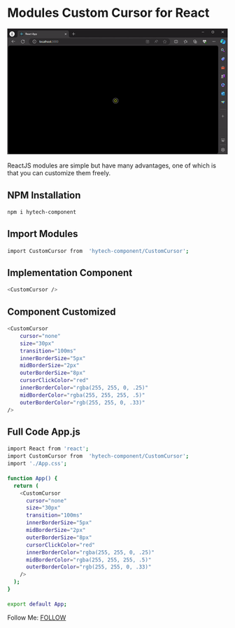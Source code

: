 # Modules Custom Cursor for React

<img src="./demo.gif"/>

ReactJS modules are simple but have many advantages, one of which is that you can customize them freely.

## NPM Installation
```sh
npm i hytech-component
```

## Import Modules
```sh
import CustomCursor from  'hytech-component/CustomCursor';
```

## Implementation Component
```sh
<CustomCursor />
```

## Component Customized
```sh
<CustomCursor
    cursor="none" 
    size="30px"
    transition="100ms"
    innerBorderSize="5px"
    midBorderSize="2px"
    outerBorderSize="8px"
    cursorClickColor="red"
    innerBorderColor="rgba(255, 255, 0, .25)"
    midBorderColor="rgba(255, 255, 255, .5)"
    outerBorderColor="rgb(255, 255, 0, .33)"
/>
```

## Full Code App.js

```sh
import React from 'react';
import CustomCursor from  'hytech-component/CustomCursor';
import './App.css';

function App() {
  return (
    <CustomCursor
      cursor="none" 
      size="30px"
      transition="100ms"
      innerBorderSize="5px"
      midBorderSize="2px"
      outerBorderSize="8px"
      cursorClickColor="red"
      innerBorderColor="rgba(255, 255, 0, .25)"
      midBorderColor="rgba(255, 255, 255, .5)"
      outerBorderColor="rgb(255, 255, 0, .33)"
    />
  );
}

export default App;


```

Follow Me: <a href="https://hy-tech.my.id/docs">FOLLOW</a>
